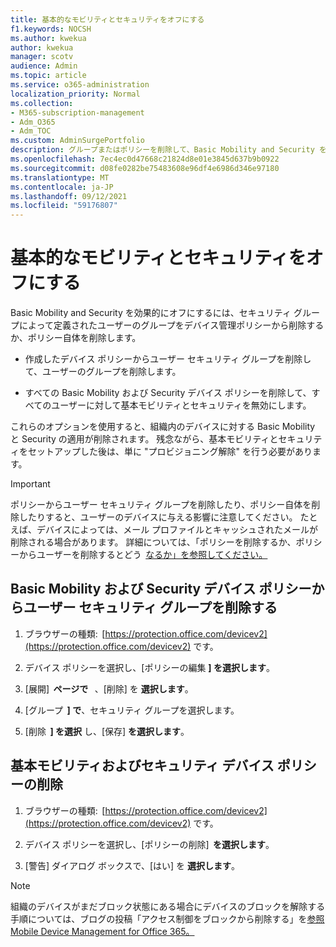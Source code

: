 ```yaml
---
title: 基本的なモビリティとセキュリティをオフにする
f1.keywords: NOCSH
ms.author: kwekua
author: kwekua
manager: scotv
audience: Admin
ms.topic: article
ms.service: o365-administration
localization_priority: Normal
ms.collection:
- M365-subscription-management
- Adm_O365
- Adm_TOC
ms.custom: AdminSurgePortfolio
description: グループまたはポリシーを削除して、Basic Mobility and Security をオフにします。
ms.openlocfilehash: 7ec4ec0d47668c21824d8e01e3845d637b9b0922
ms.sourcegitcommit: d08fe0282be75483608e96df4e6986d346e97180
ms.translationtype: MT
ms.contentlocale: ja-JP
ms.lasthandoff: 09/12/2021
ms.locfileid: "59176807"
---
```

# <a name="turn-off-basic-mobility-and-security"></a>基本的なモビリティとセキュリティをオフにする

Basic Mobility and Security を効果的にオフにするには、セキュリティ グループによって定義されたユーザーのグループをデバイス管理ポリシーから削除するか、ポリシー自体を削除します。

- 作成したデバイス ポリシーからユーザー セキュリティ グループを削除して、ユーザーのグループを削除します。

- すべての Basic Mobility および Security デバイス ポリシーを削除して、すべてのユーザーに対して基本モビリティとセキュリティを無効にします。

これらのオプションを使用すると、組織内のデバイスに対する Basic Mobility と Security の適用が削除されます。 残念ながら、基本モビリティとセキュリティをセットアップした後は、単に "プロビジョニング解除" を行う必要があります。

> [!IMPORTANT]
> ポリシーからユーザー セキュリティ グループを削除したり、ポリシー自体を削除したりすると、ユーザーのデバイスに与える影響に注意してください。 たとえば、デバイスによっては、メール プロファイルとキャッシュされたメールが削除される場合があります。 詳細については、「ポリシーを削除するか、ポリシーからユーザーを削除するとどう  [なるか」を参照してください。](../../admin/basic-mobility-security/create-device-security-policies.md)

## <a name="remove-user-security-groups-from-basic-mobility-and-security-device-policies"></a>Basic Mobility および Security デバイス ポリシーからユーザー セキュリティ グループを削除する

1. ブラウザーの種類:  [https://protection.office.com/devicev2](https://protection.office.com/devicev2) です。

2. デバイス ポリシーを選択し、[ポリシーの編集 **] を選択します**。

3. [展開]  **ページで**   、[削除] を **選択します**。

4. [グループ  **] で**、セキュリティ グループを選択します。

5. [削除  **] を選択** し、[保存] **を選択します**。

## <a name="remove-basic-mobility-and-security-device-policies"></a>基本モビリティおよびセキュリティ デバイス ポリシーの削除

1. ブラウザーの種類:  [https://protection.office.com/devicev2](https://protection.office.com/devicev2) です。

2. デバイス ポリシーを選択し、[ポリシーの削除]  **を選択します**。

3. [警告] ダイアログ ボックスで、[はい] を **選択します**。

> [!NOTE]
> 組織のデバイスがまだブロック状態にある場合にデバイスのブロックを解除する手順については、ブログの投稿「アクセス制御をブロックから削除する」を[参照Mobile Device Management for Office 365。](https://techcommunity.microsoft.com/t5/Intune-Customer-Success/Removing-Access-Control-from-Mobile-Device-Management-for-Office/ba-p/279934)
